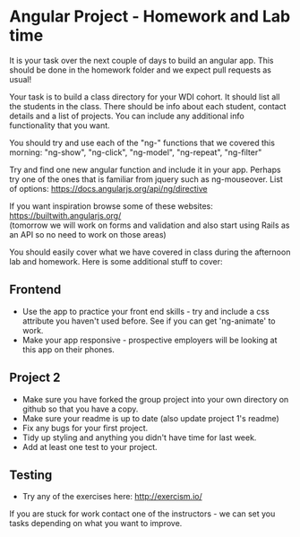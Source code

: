 Angular Project - Homework and Lab time
=======================================

It is your task over the next couple of days to build an angular app. This should be done in the homework folder and we expect pull requests as usual!  

Your task is to build a class directory for your WDI cohort. It should list all the students in the class.  There should be info about each student, contact details and a list of projects.  You can include any additional info functionality that you want.

You should try and use each of the "ng-" functions that we covered this morning:  "ng-show", "ng-click", "ng-model", "ng-repeat", "ng-filter"

Try and find one new angular function and include it in your app. Perhaps try one of the ones that is familiar from jquery such as ng-mouseover. List of options: <https://docs.angularjs.org/api/ng/directive>   

If you want inspiration browse some of these websites: <https://builtwith.angularjs.org/>  
(tomorrow we will work on forms and validation and also start using Rails as an API so no need to work on those areas)

You should easily cover what we have covered in class during the afternoon lab and homework.  Here is some additional stuff to cover:


Frontend
---------

* Use the app to practice your front end skills - try and include a css attribute you haven't used before. See if you can get 'ng-animate' to work.
* Make your app responsive - prospective employers will be looking at this app on their phones.

Project 2
---------

* Make sure you have forked the group project into your own directory on github so that you have a copy.
* Make sure your readme is up to date (also update project 1's readme)
* Fix any bugs for your first project.
* Tidy up styling and anything you didn't have time for last week.
* Add at least one test to your project.

Testing
-------

* Try any of the exercises here: <http://exercism.io/>

If you are stuck for work contact one of the instructors - we can set you tasks depending on what you want to improve.











